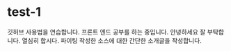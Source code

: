 # test-1
깃허브 사용법을 연습합니다.
프론트 엔드 공부를 하는 중입니다. 
안녕하세요 잘 부탁합니다.
열심히 합시다. 파이팅
작성한 소스에 대한 간단한 소개글을 작성합니다.
